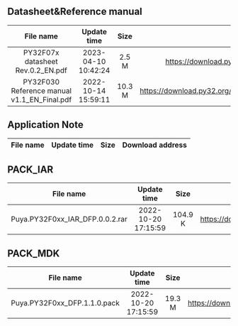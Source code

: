 ## Datasheet&Reference manual
| File name | Update time | Size | Download address |
| :----: | :----: | :----: | :----: |
| PY32F07x datasheet Rev.0.2_EN.pdf | 2023-04-10 10:42:24 | 2.5 M | <https://download.py32.org/Datasheet%26Reference%20manual/PY32F07x%20datasheet%20Rev.0.2_EN.pdf> |
| PY32F030 Reference manual v1.1_EN_Final.pdf | 2022-10-14 15:59:11 | 10.3 M | <https://download.py32.org/Datasheet%26Reference%20manual/PY32F030%20Reference%20manual%20v1.1_EN_Final.pdf> |
## Application Note
| File name | Update time | Size | Download address |
| :----: | :----: | :----: | :----: |
## PACK_IAR
| File name | Update time | Size | Download address |
| :----: | :----: | :----: | :----: |
| Puya.PY32F0xx_IAR_DFP.0.0.2.rar | 2022-10-20 17:15:59 | 104.9 K | <https://download.py32.org/PACK_IAR/Puya.PY32F0xx_IAR_DFP.0.0.2.rar> |
## PACK_MDK
| File name | Update time | Size | Download address |
| :----: | :----: | :----: | :----: |
| Puya.PY32F0xx_DFP.1.1.0.pack | 2022-10-20 17:15:59 | 19.3 M | <https://download.py32.org/PACK_MDK/Puya.PY32F0xx_DFP.1.1.0.pack> |
